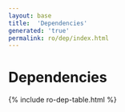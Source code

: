 ```yaml
---
layout: base
title:  'Dependencies'
generated: 'true'
permalink: ro/dep/index.html
---
```


# Dependencies

{% include ro-dep-table.html %}
